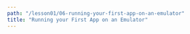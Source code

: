 ```yaml
---
path: "/lesson01/06-running-your-first-app-on-an-emulator"
title: "Running your First App on an Emulator"
---
```


<youtube id="MglHjO0IEwU"></youtube>
